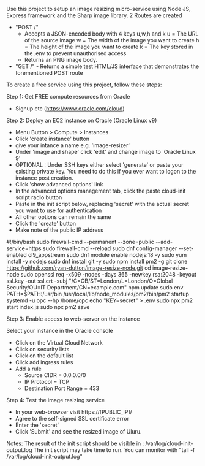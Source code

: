 Use this project to setup an image resizing micro-service using Node JS, Express framework and the Sharp image library.
2 Routes are created
- "POST /"
	- Accepts a JSON-encoded body with 4 keys u,w,h and k
		u = The URL of the source image
		w = The width of the image you want to create
		h = The height of the image you want to create
		k = The key stored in the .env to prevent unauthorised access
	- Returns an PNG image body.
- "GET /" - Returns a simple test HTML/JS interface that demonstrates the forementioned POST route

To create a free service using this project, follow these steps:

Step 1: Get FREE compute resources from Oracle
- Signup etc (https://www.oracle.com/cloud)

Step 2: Deploy an EC2 instance on Oracle (Oracle Linux v9)
- Menu Button > Compute > Instances
- Click 'create instance' button
- give your intance a name e.g. 'image-resizer'
- Under 'image and shape' click 'edit' and change image to 'Oracle Linux 9'
- OPTIONAL : Under SSH keys either select 'generate' or paste your existing private key. You need to do this if you ever want to logon to the instance post creation.
- Click 'show advanced options' link
- In the advanced options management tab, click the paste cloud-init script radio button
- Paste in the init script below, replacing 'secret' with the actual secret you want to use for authentication
- All other options can remain the same
- Click the 'create' button
- Make note of the public IP address

#!/bin/bash
sudo firewall-cmd --permanent --zone=public --add-service=https
sudo firewall-cmd --reload
sudo dnf config-manager --set-enabled ol9_appstream
sudo dnf module enable nodejs:18 -y
sudo yum install -y nodejs
sudo dnf install git -y
sudo npm install pm2 -g
git clone https://github.com/ryan-dutton/image-resize-node.git
cd image-resize-node
sudo openssl req -x509 -nodes -days 365 -newkey rsa:2048 -keyout ssl.key -out ssl.crt -subj "/C=GB/ST=London/L=London/O=Global Security/OU=IT Department/CN=example.com"
npm update
sudo env PATH=$PATH:/usr/bin /usr/local/lib/node_modules/pm2/bin/pm2 startup systemd -u opc --hp /home/opc
echo "KEY=secret" > .env
sudo npx pm2 start index.js
sudo npx pm2 save

Step 3: Enable access to web-server on the instance

Select your instance in the Oracle console
- Click on the Virtual Cloud Network
- Click on security lists
- Click on the default list
- Click add ingress rules
- Add a rule
	- Source CIDR = 0.0.0.0/0
	- IP Protocol = TCP
	- Destination Port Range = 433

Step 4: Test the image resizing service
- In your web-browser visit https://[PUBLIC_IP]/
- Agree to the self-signed SSL certificate error
- Enter the 'secret'
- Click 'Submit' and see the resized image of Uluru.

Notes:
The result of the init script should be visible in : /var/log/cloud-init-output.log
The init script may take time to run. You can monitor with "tail -f /var/log/cloud-init-output.log"